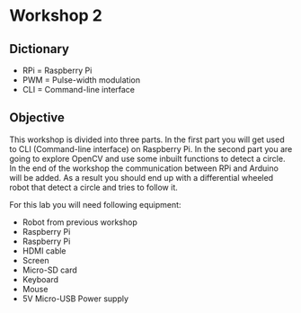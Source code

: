 # Workshop 2

## Dictionary
* RPi = Raspberry Pi
* PWM = Pulse-width modulation
* CLI = Command-line interface

## Objective

This workshop is divided into three parts. In the first part you will get used to CLI (Command-line interface) on Raspberry Pi. In the second part you are going to explore OpenCV and use some inbuilt functions to detect a circle. In the end of the workshop the communication between RPi and Arduino will be added. As a result you should end up with a differential wheeled robot that detect a circle and tries to follow it. 

For this lab you will need following equipment:
* Robot from previous workshop
* Raspberry Pi
* Raspberry Pi
* HDMI cable
* Screen
* Micro-SD card
* Keyboard
* Mouse
* 5V Micro-USB Power supply
